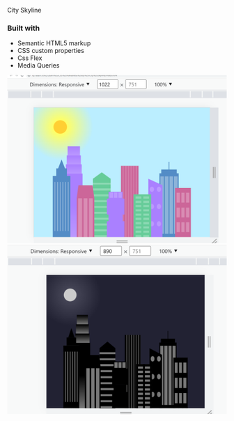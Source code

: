 City Skyline

### Built with

- Semantic HTML5 markup
- CSS custom properties
- Css Flex
- Media Queries

![](img/Screenshot%20(439).png)
![](img/Screenshot%20(438).png)



